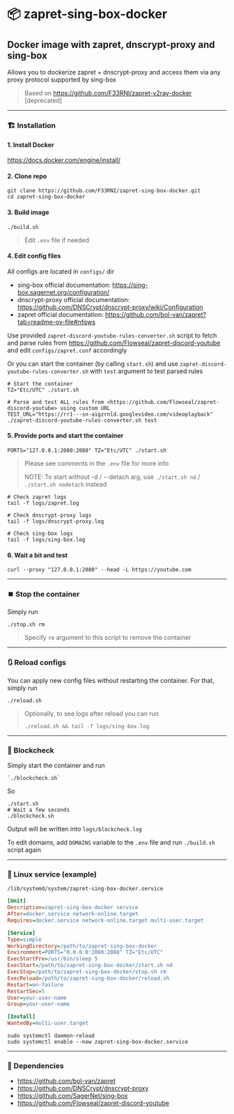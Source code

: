 # 📦 zapret-sing-box-docker

## Docker image with zapret, dnscrypt-proxy and sing-box

Allows you to dockerize zapret + dnscrypt-proxy and access them via any proxy protocol supported by sing-box

> Based on <https://github.com/F33RNI/zapret-v2ray-docker> [deprecated]

---

### 🏗️ Installation

#### 1. Install Docker

<https://docs.docker.com/engine/install/>

#### 2. Clone repo

```shell
git clone https://github.com/F33RNI/zapret-sing-box-docker.git
cd zapret-sing-box-docker
```

#### 3. Build image

```shell
./build.sh
```

> Edit `.env` file if needed

#### 4. Edit config files

All configs are located in `configs/` dir

- sing-box official documentation: <https://sing-box.sagernet.org/configuration/>
- dnscrypt-proxy official documentation: <https://github.com/DNSCrypt/dnscrypt-proxy/wiki/Configuration>
- zapret official documentation: <https://github.com/bol-van/zapret?tab=readme-ov-file#nfqws>

Use provided `zapret-discord-youtube-rules-converter.sh` script to fetch and parse rules from
<https://github.com/Flowseal/zapret-discord-youtube> and edit `configs/zapret.conf` accordingly

Or you can start the container (by calling `start.sh`) and use `zapret-discord-youtube-rules-converter.sh` with `test` argument to test parsed rules

```shell
# Start the container
TZ="Etc/UTC" ./start.sh

# Parse and test ALL rules from <https://github.com/Flowseal/zapret-discord-youtube> using custom URL
TEST_URL="https://rr1---sn-aigzrnld.googlevideo.com/videoplayback" ./zapret-discord-youtube-rules-converter.sh test
```

#### 5. Provide ports and start the container

```shell
PORTS="127.0.0.1:2080:2080" TZ="Etc/UTC" ./start.sh
```

> Please see comments in the `.env` file for more info
>
> NOTE: To start without -d / --detach arg, use  `./start.sh nd` / `./start.sh nodetach` instead

```shell
# Check zapret logs
tail -f logs/zapret.log

# Check dnscrypt-proxy logs
tail -f logs/dnscrypt-proxy.log

# Check sing-box logs
tail -f logs/sing-box.log
```

#### 6. Wait a bit and test

```shell
curl --proxy "127.0.0.1:2080" --head -L https://youtube.com
```

---

### ⏹️ Stop the container

Simply run

```shell
./stop.sh rm
```

> Specify `rm` argument to this script to remove the container

---

### 🔃 Reload configs

You can apply new config files without restarting the container. For that, simply run

```shell
./reload.sh
```

> Optionally, to see logs after reload you can run
>
> ```shell
> ./reload.sh && tail -f logs/sing-box.log
> ```

---

### 🧱 Blockcheck

Simply start the container and run

```shell
`./blockcheck.sh`
```

So

```shell
./start.sh
# Wait a few seconds
./blockcheck.sh
```

Output will be written into `logs/blockcheck.log`

To edit domains, add `DOMAINS` variable to the `.env` file and run `./build.sh` script again

---

### 🐧 Linux service (example)

`/lib/systemd/system/zapret-sing-box-docker.service`

```ini
[Unit]
Description=zapret-sing-box-docker service
After=docker.service network-online.target
Requires=docker.service network-online.target multi-user.target

[Service]
Type=simple
WorkingDirectory=/path/to/zapret-sing-box-docker
Environment=PORTS="0.0.0.0:2080:2080" TZ="Etc/UTC"
ExecStartPre=/usr/bin/sleep 5
ExecStart=/path/to/zapret-sing-box-docker/start.sh nd
ExecStop=/path/to/zapret-sing-box-docker/stop.sh rm
ExecReload=/path/to/zapret-sing-box-docker/reload.sh
Restart=on-failure
RestartSec=5
User=your-user-name
Group=your-user-name

[Install]
WantedBy=multi-user.target
```

```shell
sudo systemctl daemon-reload
sudo systemctl enable --now zapret-sing-box-docker.service
```

---

### 🌲 Dependencies

- <https://github.com/bol-van/zapret>
- <https://github.com/DNSCrypt/dnscrypt-proxy>
- <https://github.com/SagerNet/sing-box>
- <https://github.com/Flowseal/zapret-discord-youtube>
